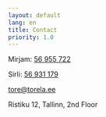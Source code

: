 ```yaml
---
layout: default
lang: en
title: Contact
priority: 1.0
---
```

Mirjam: [56 955 722](tel:+37256955722)

Sirli: [56 931 179](tel:+37256931179)

[tore@torela.ee](tel:tore@torela.ee)

Ristiku 12, Tallinn, 2nd Floor
